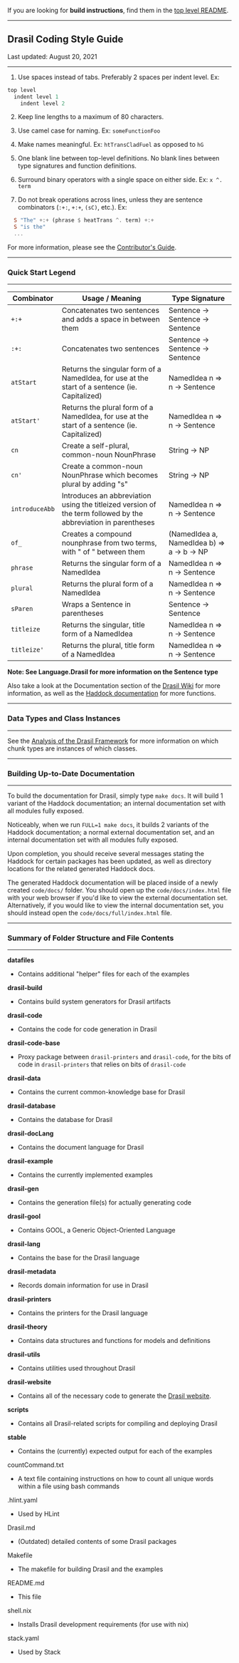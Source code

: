If you are looking for **build instructions**, find them in the [top level README](https://github.com/JacquesCarette/Drasil).

--------------------------------------------------
## Drasil Coding Style Guide
Last updated: August 20, 2021

--------------------------------------------------

1. Use spaces instead of tabs. Preferably 2 spaces per indent level. Ex:

```Haskell
top level
  indent level 1
    indent level 2
```
2. Keep line lengths to a maximum of 80 characters.

3. Use camel case for naming. Ex: `someFunctionFoo`

4. Make names meaningful. Ex: `htTransCladFuel` as opposed to `hG`

5. One blank line between top-level definitions. No blank lines between type signatures and function definitions.

6. Surround binary operators with a single space on either side. Ex: `x ^. term`

7. Do not break operations across lines, unless they are sentence combinators (`:+:`, `+:+`, `(sC)`, etc.). Ex: 

```Haskell
  S "The" +:+ (phrase $ heatTrans ^. term) +:+ 
  S "is the"
  ...
```
For more information, please see the [Contributor's Guide](https://github.com/JacquesCarette/Drasil/wiki/Contributor's-Guide).

-------------------------------------------------
### Quick Start Legend
-------------------------------------------------

| Combinator | Usage / Meaning | Type Signature |
|------------|-----------------|----------------|
| `+:+` | Concatenates two sentences and adds a space in between them | Sentence -> Sentence -> Sentence |
| `:+:` | Concatenates two sentences | Sentence -> Sentence -> Sentence |
| `atStart` | Returns the singular form of a NamedIdea, for use at the start of a sentence (ie. Capitalized) | NamedIdea n => n -> Sentence |
| `atStart'` | Returns the plural form of a NamedIdea, for use at the start of a sentence (ie. Capitalized) | NamedIdea n => n -> Sentence |
| `cn` | Create a self-plural, common-noun NounPhrase | String -> NP |
| `cn'` | Create a common-noun NounPhrase which becomes plural by adding "s" | String -> NP |
| `introduceAbb` | Introduces an abbreviation using the titleized version of the term followed by the abbreviation in parentheses | NamedIdea n => n -> Sentence |
| `of_` | Creates a compound nounphrase from two terms, with " of " between them | (NamedIdea a, NamedIdea b) => a -> b -> NP |
| `phrase` | Returns the singular form of a NamedIdea | NamedIdea n => n -> Sentence |
| `plural` | Returns the plural form of a NamedIdea | NamedIdea n => n -> Sentence |
| `sParen` | Wraps a Sentence in parentheses | Sentence -> Sentence |
| `titleize` | Returns the singular, title form of a NamedIdea | NamedIdea n => n -> Sentence |
| `titleize'` | Returns the plural, title form of a NamedIdea | NamedIdea n => n -> Sentence |

**Note: See Language.Drasil for more information on the Sentence type**

Also take a look at the Documentation section of the [Drasil Wiki](https://github.com/JacquesCarette/Drasil/wiki) for more information, as well as the [Haddock documentation](https://jacquescarette.github.io/Drasil/docs/full/index.html) for more functions.

-------------------------------------------------
### Data Types and Class Instances
-------------------------------------------------

See the 
[Analysis of the Drasil Framework](https://jacquescarette.github.io/Drasil/#Sec:Analysis) for more information on which chunk types are instances of which classes.

-------------------------------------------------
### Building Up-to-Date Documentation
-------------------------------------------------

To build the documentation for Drasil, simply type `make docs`. It will build 1 variant of the Haddock documentation; an internal documentation set with all modules fully exposed. 

Noticeably, when we run `FULL=1 make docs`, it builds 2 variants of the Haddock documentation; a normal external documentation set, and an internal documentation set with all modules fully exposed.

Upon completion, you should receive several messages stating the Haddock for certain
packages has been updated, as well as directory locations for the related generated Haddock docs.

The generated Haddock documentation will be placed inside of a newly created `code/docs/` folder.
You should open up the `code/docs/index.html` file with your web browser if you'd like to view 
the external documentation set. Alternatively, if you would like to view the internal documentation set,
you should instead open the `code/docs/full/index.html` file.

--------------------------------------------------
### Summary of Folder Structure and File Contents
--------------------------------------------------

**datafiles**

  - Contains additional "helper" files for each of the examples

**drasil-build**
  - Contains build system generators for Drasil artifacts

**drasil-code**
  - Contains the code for code generation in Drasil

**drasil-code-base**
  - Proxy package between `drasil-printers` and `drasil-code`, for the bits of code in `drasil-printers` that relies on bits of `drasil-code`

**drasil-data**
  - Contains the current common-knowledge base for Drasil

**drasil-database**
* Contains the database for Drasil

**drasil-docLang**
  - Contains the document language for Drasil

**drasil-example**
  - Contains the currently implemented examples

**drasil-gen**
  - Contains the generation file(s) for actually generating code

**drasil-gool**
  - Contains GOOL, a Generic Object-Oriented Language

**drasil-lang**
  - Contains the base for the Drasil language

**drasil-metadata**
  - Records domain information for use in Drasil

**drasil-printers**
  - Contains the printers for the Drasil language

**drasil-theory**
  - Contains data structures and functions for models and definitions

**drasil-utils**
  - Contains utilities used throughout Drasil

**drasil-website**
- Contains all of the necessary code to generate the [Drasil website](https://jacquescarette.github.io/Drasil/).

**scripts**
  - Contains all Drasil-related scripts for compiling and deploying Drasil

**stable**
  - Contains the (currently) expected output for each of the examples

countCommand.txt
  - A text file containing instructions on how to count all unique words 
    within a file using bash commands

.hlint.yaml
  - Used by HLint

Drasil.md
  - (Outdated) detailed contents of some Drasil packages

Makefile
  - The makefile for building Drasil and the examples

README.md
  - This file

shell.nix
  - Installs Drasil development requirements (for use with nix)

stack.yaml
  - Used by Stack
